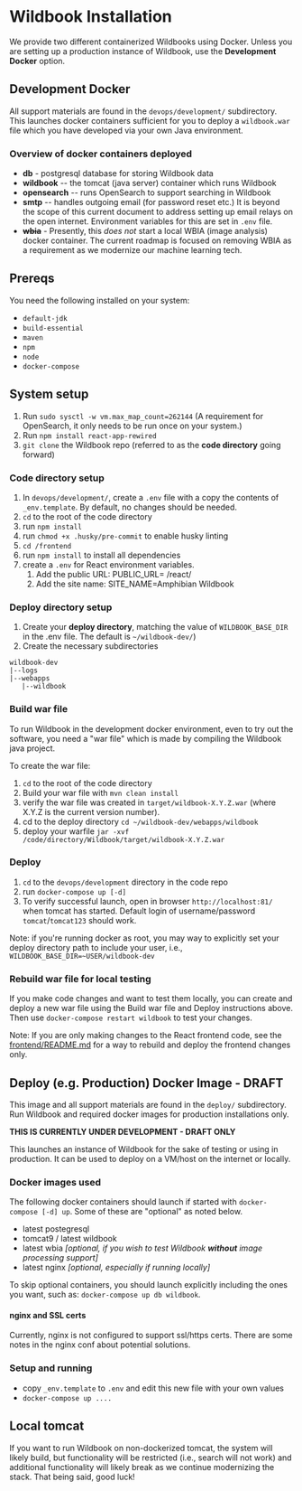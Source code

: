 # Wildbook Installation

We provide two different containerized Wildbooks using Docker. Unless you are setting up a production instance of Wildbook, use the **Development Docker** option.

## Development Docker

All support materials are found in the `devops/development/` subdirectory. This launches docker containers sufficient for you to deploy a `wildbook.war` file which you have developed via your own Java environment. 

### Overview of docker containers deployed

- **db** - postgresql database for storing Wildbook data
- **wildbook** -- the tomcat (java server) container which runs Wildbook
- **opensearch** -- runs OpenSearch to support searching in Wildbook
- **smtp** -- handles outgoing email (for password reset etc.) It is beyond the scope of this current document to address setting up email relays on the open internet. Environment variables for this are set in `.env` file.
- ~~**wbia**~~ - Presently, this _does not_ start a local WBIA (image analysis) docker container. The current roadmap is focused on removing WBIA as a requirement as we modernize our machine learning tech.

## Prereqs
You need the following installed on your system:
* `default-jdk`
* `build-essential`
* `maven`
* `npm`
* `node`
* `docker-compose`

## System setup
1. Run `sudo sysctl -w vm.max_map_count=262144` (A requirement for OpenSearch, it only needs to be run once on your system.)
1. Run `npm install react-app-rewired`
1. `git clone` the Wildbook repo (referred to as the **code directory** going forward)

### Code directory setup
1. In `devops/development/`, create a `.env` file with a copy the contents of `_env.template`. By default, no changes should be needed.
1. `cd` to the root of the code directory
1. run `npm install`
1. run `chmod +x .husky/pre-commit` to enable husky linting
1. `cd /frontend`
1. run `npm install` to install all dependencies
1. create a `.env` for React environment variables.
    1. Add the public URL: PUBLIC_URL= /react/
    1. Add the site name: SITE_NAME=Amphibian Wildbook

### Deploy directory setup
1. Create your **deploy directory**, matching the value of `WILDBOOK_BASE_DIR` in the .env file. The default is `~/wildbook-dev/`)
1. Create the necessary subdirectories
```
wildbook-dev
|--logs
|--webapps
   |--wildbook
```

### Build war file
To run Wildbook in the development docker environment, even to try out the software, you need a "war file" which is made by compiling the Wildbook java project.

To create the war file:
1. `cd` to the root of the code directory
1. Build your war file with `mvn clean install`
1. verify the war file was created in `target/wildbook-X.Y.Z.war` (where X.Y.Z is the current version number).
1. cd to the deploy directory `cd ~/wildbook-dev/webapps/wildbook` 
1. deploy your warfile `jar -xvf /code/directory/Wildbook/target/wildbook-X.Y.Z.war`

### Deploy
1. `cd` to the `devops/development` directory in the code repo
1. run `docker-compose up [-d]`
1. To verify successful launch, open in browser `http://localhost:81/` when tomcat has started. Default login of username/password `tomcat`/`tomcat123` should work.

Note: if you're running docker as root, you may way to explicitly set your deploy directory path to include your user, i.e., `WILDBOOK_BASE_DIR=~USER/wildbook-dev`

### Rebuild war file for local testing

If you make code changes and want to test them locally, you can create and deploy a new war file using the Build war file and Deploy instructions above. Then use `docker-compose restart wildbook` to test your changes.

Note: If you are only making changes to the React frontend code, see the [frontend/README.md](../frontend/README.md) for a way to rebuild and deploy the frontend changes only.

## Deploy (e.g. Production) Docker Image - DRAFT

This image and all support materials are found in the `deploy/` subdirectory. Run Wildbook and required docker images for production installations only.

**THIS IS CURRENTLY UNDER DEVELOPMENT - DRAFT ONLY**

This launches an instance of Wildbook for the sake of testing or using in production.
It can be used to deploy on a VM/host on the internet or locally.

### Docker images used

The following docker containers should launch if started with `docker-compose [-d] up`. Some of these are "optional" as noted below.

- latest postegresql
- tomcat9 / latest wildbook
- latest wbia _[optional, if you wish to test Wildbook **without** image processing support]_
- latest nginx _[optional, especially if running locally]_

To skip optional containers, you should launch explicitly including the ones you want, such as: `docker-compose up db wildbook`.

#### nginx and SSL certs

Currently, nginx is not configured to support ssl/https certs. There are some notes in the nginx conf about potential solutions.

### Setup and running

- copy `_env.template` to `.env` and edit this new file with your own values
- `docker-compose up ....`

## Local tomcat 
If you want to run Wildbook on non-dockerized tomcat, the system will likely build, but functionality will be restricted (i.e., search will not work) and additional functionality will likely break as we continue modernizing the stack. That being said, good luck!

